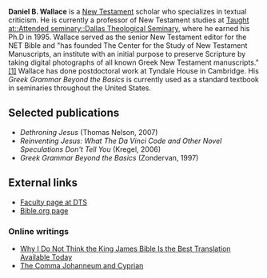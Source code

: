 **Daniel B. Wallace** is a
[New Testament](New_Testament "New Testament") scholar who
specializes in textual criticism. He is currently a professor of
New Testament studies at
[Taught at::Attended seminary::Dallas Theological Seminary](http://www.theopedia.com/index.php?title=Taught_at::Attended_seminary::Dallas_Theological_Seminary&action=edit&redlink=1 "Taught at::Attended seminary::Dallas Theological Seminary (page does not exist)"),
where he earned his Ph.D in 1995. Wallace served as the senior New
Testament editor for the NET Bible and "has founded The Center for
the Study of New Testament Manuscripts, an institute with an
initial purpose to preserve Scripture by taking digital photographs
of all known Greek New Testament manuscripts."
[[1]](http://www.dts.edu/about/faculty/dwallace/) Wallace has done
postdoctoral work at Tyndale House in Cambridge. His
*Greek Grammar Beyond the Basics* is currently used as a standard
textbook in seminaries throughout the United States.

## Selected publications

-   *Dethroning Jesus* (Thomas Nelson, 2007)
-   *Reinventing Jesus: What The Da Vinci Code and Other Novel Speculations Don't Tell You*
    (Kregel, 2006)
-   *Greek Grammar Beyond the Basics* (Zondervan, 1997)

## External links

-   [Faculty page at DTS](http://www.dts.edu/about/faculty/dwallace/)
-   [Bible.org page](http://www.bible.org/author.php?author_id=1)

### Online writings

-   [Why I Do Not Think the King James Bible Is the Best Translation Available Today](http://www.bible.org/page.php?page_id=665)
-   [The Comma Johanneum and Cyprian](http://www.bible.org/page.php?page_id=1185)



